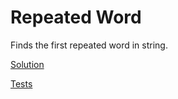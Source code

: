 # Repeated Word

Finds the first repeated word in string.

[Solution](./repeatedWord.js)

[Tests](./__tests__/repeatedWord.test.js)
